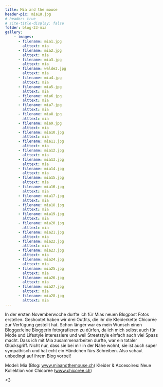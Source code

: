 ```yaml
---
title: Mia and the mouse
header-pic: mia18.jpg
# header: true
# site-title-display: false
folder: blog-23-mia
gallery: 
    - images:
      - filename: mia1.jpg
        alttext: mia
      - filename: mia2.jpg
        alttext: mia
      - filename: mia3.jpg
        alttext: mia
      - filename: walde3.jpg
        alttext: mia
      - filename: mia4.jpg
        alttext: mia
      - filename: mia5.jpg
        alttext: mia
      - filename: mia6.jpg
        alttext: mia
      - filename: mia7.jpg
        alttext: mia
      - filename: mia8.jpg
        alttext: mia
      - filename: mia9.jpg
        alttext: mia
      - filename: mia10.jpg
        alttext: mia
      - filename: mia11.jpg
        alttext: mia
      - filename: mia12.jpg
        alttext: mia      
      - filename: mia13.jpg
        alttext: mia
      - filename: mia14.jpg
        alttext: mia
      - filename: mia15.jpg
        alttext: mia
      - filename: mia16.jpg
        alttext: mia
      - filename: mia17.jpg
        alttext: mia
      - filename: mia18.jpg
        alttext: mia
      - filename: mia19.jpg
        alttext: mia
      - filename: mia20.jpg
        alttext: mia
      - filename: mia21.jpg
        alttext: mia
      - filename: mia22.jpg
        alttext: mia
      - filename: mia23.jpg
        alttext: mia
      - filename: mia24.jpg
        alttext: mia 
      - filename: mia25.jpg
        alttext: mia
      - filename: mia26.jpg
        alttext: mia
      - filename: mia27.jpg
        alttext: mia
      - filename: mia28.jpg
        alttext: mia
---
```

In der ersten Novemberwoche durfte ich für Mias neuen Blogpost Fotos erstellen. Geshootet haben wir drei Outfits, die ihr die Kleiderkette Chicorée zur Verfügung gestellt hat. 
Schon länger war es mein Wunsch einen Blogger/eine Bloggerin fotografieren zu dürfen, da ich mich selbst auch für Mode und Lifestyle interessiere und weil Streetstyle einfach auch viel Spass macht. 
Dass ich mit Mia zusammenarbeiten durfte, war ein totaler Glücksgriff. Nicht nur, dass sie bei mir in der Nähe wohnt, sie ist auch super sympathisch und hat echt ein Händchen fürs Schreiben. Also schaut unbedingt auf ihrem Blog vorbei!

Model: Mia (Blog: www.miaandthemouse.ch)
Kleider & Accesoires: Neue Kollektion von Chicorée (www.chicoree.ch)

&lt;3
